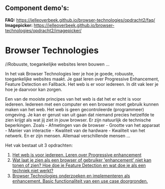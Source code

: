 ## Component demo's:
**FAQ:** https://jelleoverbeek.github.io/browser-technologies/opdracht2/faq/  
**Imagepicker:** https://jelleoverbeek.github.io/browser-technologies/opdracht2/imagepicker/

# Browser Technologies
//Robuuste, toegankelijke websites leren bouwen … 

In het vak Browser Technologies leer je hoe je goede, robuuste, toegankelijke websites maakt. Je gaat leren over Progressive Enhancement, Feature Detection en Fallback. Het web is er voor iedereen. In dit vak leer je hoe je daarvoor kan zorgen.

Een van de mooiste principes van het web is dat het er echt is voor iedereen. Iedereen met een computer en een browser moet gebruik kunnen maken van het web. Het web is geen gecontroleerde (programmeer) omgeving. Je kan er gerust van uit gaan dat niemand precies hetzelfde te zien krijgt als wat jij ziet in jouw browser. Er zijn natuurlijk de technische beperkingen. Zoals - Afmetingen van de browser - Grootte van het apparaat - Manier van interactie - Kwaliteit van de hardware - Kwaliteit van het netwerk. En er zijn mensen. Allemaal verschillende mensen ...


Het vak bestaat uit 3 opdrachten:

1. [Het web is voor iedereen. Leren over Progressive enhancement](#)
2. [Wat laat je zien als een browser of gebruiker 'enhancement' niet kan tonen of zien? Hoe doe je Feature Detection en wat doe je als een techniek niet werkt?](#)
3. [Browser Technologies onderzoeken en implementeren als enhancement. Basic functionaliteit van een use case doorgronden.](#)
